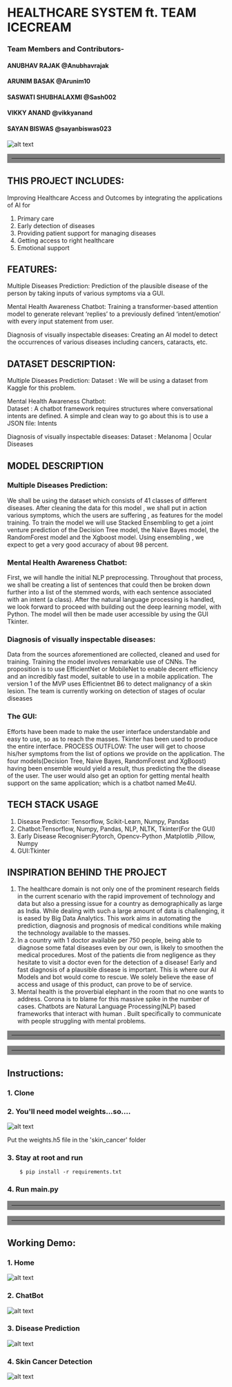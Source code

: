 # HEALTHCARE SYSTEM ft. TEAM ICECREAM

### Team Members and Contributors- 
#### ANUBHAV RAJAK         @Anubhavrajak
#### ARUNIM BASAK          @Arunim10
#### SASWATI SHUBHALAXMI   @Sash002
#### VIKKY ANAND           @vikkyanand
#### SAYAN BISWAS          @sayanbiswas023

![alt text](https://i.pinimg.com/564x/c2/48/eb/c248eb292cb85b991512c02574723453.jpg)

<hr style="border:10px solid gray">

## THIS PROJECT INCLUDES: 
Improving Healthcare Access and Outcomes by integrating the applications of AI for
1. Primary care
2. Early detection of diseases
3. Providing patient support for managing diseases
4. Getting access to right healthcare
5. Emotional support

## FEATURES:
Multiple Diseases Prediction:
Prediction of the plausible disease of the person by taking inputs of various symptoms via a GUI.

Mental Health Awareness Chatbot:
Training a transformer-based attention model to generate relevant ‘replies’ to a previously defined ‘intent/emotion’ with every input statement from user.

Diagnosis of visually inspectable diseases: 
Creating an AI model to detect the occurrences of various diseases including cancers, cataracts, etc.

## DATASET DESCRIPTION:
Multiple Diseases Prediction:
Dataset : We will be using a dataset from Kaggle for this problem.

Mental Health Awareness Chatbot:   
Dataset : A chatbot framework requires structures where conversational intents are defined. A simple  and clean way to go about this is to use a JSON file: Intents	

Diagnosis of visually inspectable diseases: 
Dataset : Melanoma    |   Ocular Diseases

## MODEL DESCRIPTION
### Multiple Diseases Prediction:
We shall be using the dataset which consists of 41 classes of different diseases.
After cleaning the data for this model , we shall put in action various symptoms, which the users are suffering , as features for the model training. 
To train the model we will use Stacked Ensembling to get a joint venture prediction of the Decision Tree model, the Naive Bayes model, the RandomForest model and the Xgboost model. Using ensembling , we expect to get a very good accuracy of about 98 percent. 

### Mental Health Awareness Chatbot:
First, we will handle the initial NLP preprocessing.
Throughout that process, we shall be creating a list of sentences that could then be broken down further into a list of the stemmed words, with each sentence associated with an intent (a class).
After the natural language processing is handled, we look forward to proceed with building out the deep learning model, with Python.
The model will then be made user accessible by using the GUI Tkinter.

### Diagnosis of visually inspectable diseases:  
Data from the sources aforementioned are collected, cleaned and used for training. 
Training the model involves remarkable use of CNNs. 
The proposition is to use EfficientNet or MobileNet to enable decent efficiency and an incredibly fast model, suitable to use in a mobile application. 
The version 1 of the MVP uses Efficientnet B6 to detect malignancy of a skin lesion. The team is currently working on detection of stages of ocular diseases

### The GUI:
Efforts have been made to make the user interface understandable and easy to use, so as to reach the masses. 
Tkinter has been used to produce the entire interface. 
PROCESS OUTFLOW: 
The user will get to choose his/her symptoms from the list of options we provide on the application.
The four models(Decision Tree, Naive Bayes, RandomForest and XgBoost) having been ensemble would yield a result, thus predicting the the disease of the user.
The user would also get an option for getting mental health support on the same application; which is a chatbot named Me4U.  

## TECH STACK USAGE
1. Disease Predictor: Tensorflow, Scikit-Learn, Numpy, Pandas
2. Chatbot:Tensorflow, Numpy, Pandas, NLP, NLTK, Tkinter(For the GUI)
3. Early Disease Recogniser:Pytorch, Opencv-Python ,Matplotlib ,Pillow, Numpy
4. GUI:Tkinter

## INSPIRATION BEHIND THE PROJECT
1. The healthcare domain is not only one of the prominent research fields in the current scenario with the rapid improvement of technology and data but also a pressing issue for a country as demographically as large as India. While dealing with such a large amount of data is challenging, it is eased by Big Data Analytics. This work aims in automating the prediction, diagnosis and prognosis of medical conditions while making the technology available to the masses.
2. In a country with 1 doctor available per 750 people, being able to diagnose some fatal diseases even by our own, is likely to smoothen the medical procedures. 
Most of the patients die from negligence as they hesitate to visit a doctor even for the detection of a disease! Early and fast diagnosis of a plausible disease is important. This is where our AI Models and bot would come to rescue. We solely believe the ease of access and usage of this product, can prove to be of service. 
3. Mental health is the proverbial elephant in the room that no one wants to address. Corona is to blame for this massive spike in the number of cases. Chatbots are Natural Language Processing(NLP) based frameworks that interact with human . Built specifically to communicate with people struggling with mental problems.

<hr style="border:10px solid gray">
<hr style="border:10px solid gray">

## Instructions:
### 1. Clone
### 2. You'll need model weights...so....
![alt text](https://media.makeameme.org/created/gimme-money-or-6f5ba165c2.jpg)

Put the weights.h5 file in the 'skin_cancer' folder
### 3. Stay at root and run 
```	
	$ pip install -r requirements.txt
```
### 4. Run main.py


<hr style="border:10px solid gray">
<hr style="border:10px solid gray">

## Working Demo:

### 1. Home
![alt text](https://github.com/sayanbiswas023/Healthcare_system/blob/master/images/home.png?raw=true)

### 2. ChatBot
![alt text](https://github.com/sayanbiswas023/Healthcare_system/blob/master/images/chat.png?raw=true)

### 3. Disease Prediction
![alt text](https://github.com/sayanbiswas023/Healthcare_system/blob/master/images/disease.png?raw=true)

### 4. Skin Cancer Detection
![alt text](https://github.com/sayanbiswas023/Healthcare_system/blob/master/images/skin.png?raw=true)
